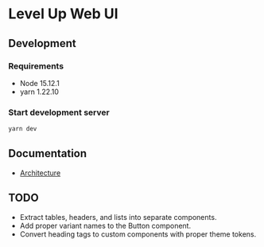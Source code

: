 # Level Up Web UI

## Development

### Requirements

- Node 15.12.1
- yarn 1.22.10

### Start development server

```bash
yarn dev
```

## Documentation

- [Architecture](docs/architecture.md)

## TODO

- Extract tables, headers, and lists into separate components.
- Add proper variant names to the Button component.
- Convert heading tags to custom components with proper theme tokens.
